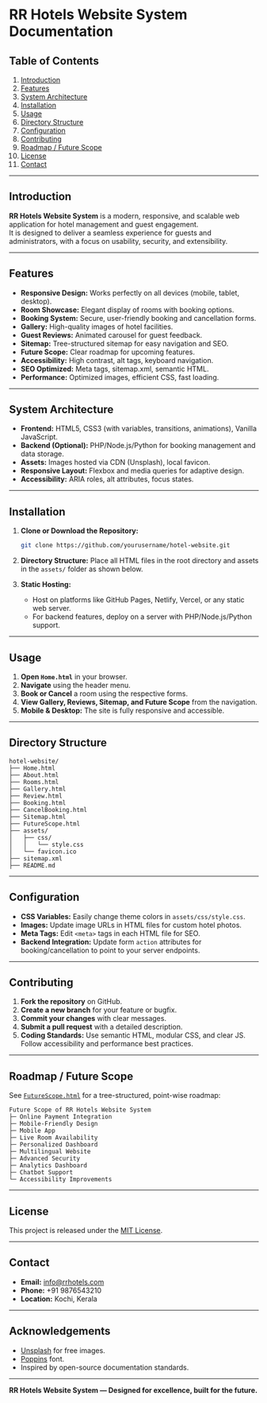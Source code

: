 # RR Hotels Website System Documentation

## Table of Contents

1. [Introduction](#introduction)
2. [Features](#features)
3. [System Architecture](#system-architecture)
4. [Installation](#installation)
5. [Usage](#usage)
6. [Directory Structure](#directory-structure)
7. [Configuration](#configuration)
8. [Contributing](#contributing)
9. [Roadmap / Future Scope](#roadmap--future-scope)
10. [License](#license)
11. [Contact](#contact)

---

## Introduction

**RR Hotels Website System** is a modern, responsive, and scalable web application for hotel management and guest engagement.  
It is designed to deliver a seamless experience for guests and administrators, with a focus on usability, security, and extensibility.

---

## Features

- **Responsive Design:** Works perfectly on all devices (mobile, tablet, desktop).
- **Room Showcase:** Elegant display of rooms with booking options.
- **Booking System:** Secure, user-friendly booking and cancellation forms.
- **Gallery:** High-quality images of hotel facilities.
- **Guest Reviews:** Animated carousel for guest feedback.
- **Sitemap:** Tree-structured sitemap for easy navigation and SEO.
- **Future Scope:** Clear roadmap for upcoming features.
- **Accessibility:** High contrast, alt tags, keyboard navigation.
- **SEO Optimized:** Meta tags, sitemap.xml, semantic HTML.
- **Performance:** Optimized images, efficient CSS, fast loading.

---

## System Architecture

- **Frontend:** HTML5, CSS3 (with variables, transitions, animations), Vanilla JavaScript.
- **Backend (Optional):** PHP/Node.js/Python for booking management and data storage.
- **Assets:** Images hosted via CDN (Unsplash), local favicon.
- **Responsive Layout:** Flexbox and media queries for adaptive design.
- **Accessibility:** ARIA roles, alt attributes, focus states.

---

## Installation

1. **Clone or Download the Repository:**
   ```sh
   git clone https://github.com/yourusername/hotel-website.git
   ```
2. **Directory Structure:**
   Place all HTML files in the root directory and assets in the `assets/` folder as shown below.

3. **Static Hosting:**
   - Host on platforms like GitHub Pages, Netlify, Vercel, or any static web server.
   - For backend features, deploy on a server with PHP/Node.js/Python support.

---

## Usage

1. **Open `Home.html`** in your browser.
2. **Navigate** using the header menu.
3. **Book or Cancel** a room using the respective forms.
4. **View Gallery, Reviews, Sitemap, and Future Scope** from the navigation.
5. **Mobile & Desktop:** The site is fully responsive and accessible.

---

## Directory Structure

```
hotel-website/
├── Home.html
├── About.html
├── Rooms.html
├── Gallery.html
├── Review.html
├── Booking.html
├── CancelBooking.html
├── Sitemap.html
├── FutureScope.html
├── assets/
│   ├── css/
│   │   └── style.css
│   └── favicon.ico
├── sitemap.xml
├── README.md
```

---

## Configuration

- **CSS Variables:** Easily change theme colors in `assets/css/style.css`.
- **Images:** Update image URLs in HTML files for custom hotel photos.
- **Meta Tags:** Edit `<meta>` tags in each HTML file for SEO.
- **Backend Integration:** Update form `action` attributes for booking/cancellation to point to your server endpoints.

---

## Contributing

1. **Fork the repository** on GitHub.
2. **Create a new branch** for your feature or bugfix.
3. **Commit your changes** with clear messages.
4. **Submit a pull request** with a detailed description.
5. **Coding Standards:** Use semantic HTML, modular CSS, and clear JS.  
   Follow accessibility and performance best practices.

---

## Roadmap / Future Scope

See [`FutureScope.html`](FutureScope.html) for a tree-structured, point-wise roadmap:

```
Future Scope of RR Hotels Website System
├─ Online Payment Integration
├─ Mobile-Friendly Design
├─ Mobile App
├─ Live Room Availability
├─ Personalized Dashboard
├─ Multilingual Website
├─ Advanced Security
├─ Analytics Dashboard
├─ Chatbot Support
└─ Accessibility Improvements
```

---

## License

This project is released under the [MIT License](LICENSE).

---

## Contact

- **Email:** info@rrhotels.com
- **Phone:** +91 9876543210
- **Location:** Kochi, Kerala

---

## Acknowledgements

- [Unsplash](https://unsplash.com/) for free images.
- [Poppins](https://fonts.google.com/specimen/Poppins) font.
- Inspired by open-source documentation standards.

---

**RR Hotels Website System — Designed for excellence, built for the future.**